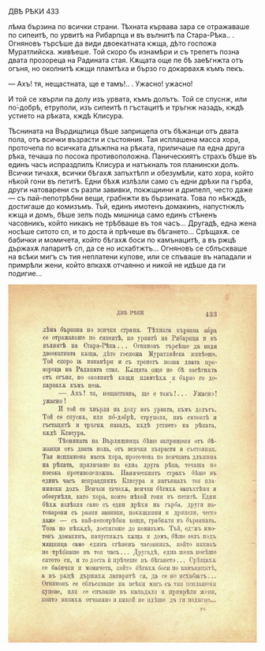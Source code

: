 ﻿ДВѢ РѢКИ	433

лѣма бързина по всички страни. Тѣхната кървава зара се отражаваше по сипеитѣ, по урвитѣ на Рибарпца и въ вълнитѣ па Стара-Рѣка.. . Огняновъ търсѣше да види двоекатната кжща, дѣто госпожа Муратлийска. живѣеше. Той скоро бь изнамѣри и съ трепетъ позна двата прозореца на Радината стая. Кѫщата още пе бѣ заеѣгнжта отъ огъня, но околнитѣ кжщи пламтѣха и бързо го докарвахѫ къмъ пекъ.

— Ахъ! тя, нещастната, ще е тамъ!.. . Ужасно! ужасно!

И той се хвърли па долу изъ урвата, къмъ долътъ. Той се спуснж, или по́-добрѣ, етруполи, изъ сипеитѣ п гъстацитѣ и тръгнж назадъ, кждѣ устието на рѣката, кждѣ Клисура.

Тѣснината на Върдищпица бѣше заприщепа отъ бѣжанци отъ двата пола, отъ всички възрасти и състояния. Тая исплашена масса хора, проточепа по всичката длъжпна на рѣката, приличаше па една друга рѣка, течаша по посока противоположна. Паническиятъ страхъ бѣше въ единъ часъ испраздпилъ Клисура и натъкналъ тоя планински долъ. Всички тичахѫ, всички бѣгахѫ запъхтѣпп и обезумѣли, като хора, който нѣкой гони въ петитѣ. Едни бѣхѫ излѣзли само съ едни дрѣхи па гърба, други натоварени съ разпи завивки, покжщиини и дрипелп, често даже — съ пай-пепотрѣбни вещи, грабнжти въ бързината. Това по нѣкждѣ, достигаше до комизъмъ. Тъй, единъ имотенъ домакинъ, напустнжлъ кжща и домъ, бѣше зелъ подъ мишница само единъ стѣненъ часовникъ, който никакъ не трѣбваше въ тоя часъ... Другадѣ, една жена носѣше ситото сп, и то доста ѝ прѣчеше въ бѣгането... Срѣщахѫ. се бабички и момичета, който бѣгахѫ боси по камънацитѣ, а въ ржцѣ държахѫ лапаритѣ сп, да се но исхабтжтъ... Огняновъ се сблъскваше на всѣки мигъ съ тия неплатени купове, или се спъваше въ нападали и примрѣли жени, който впкахѫ отчаянно и никой не идѣше да ги подигие...

![original](../images/484.jpg)

